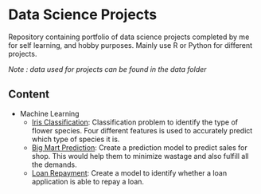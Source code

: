 # Data Science Projects

Repository containing portfolio of data science projects completed by me for self learning, and hobby purposes. Mainly use R or Python for different projects. 

*Note : data used for projects can be found in the data folder*

## Content 
  * Machine Learning
    * [Iris Classification](https://github.com/asyrafflatiffi34/data_science_projects/blob/master/Iris_prediction/iris.md): Classification problem to identify the type of flower species. Four different features is used to accurately predict which type of species it is. 
    * [Big Mart Prediction](https://github.com/asyrafflatiffi34/big_mart_precition/blob/master/r_code): Create a prediction model to predict sales for shop. This would help them to minimize wastage and also fulfill all the demands.
    * [Loan Repayment](https://github.com/asyrafflatiffi34/data_science_projects/blob/master/loan_prediction.R): Create a model to identify whether a loan application is able to repay a loan. 
 
